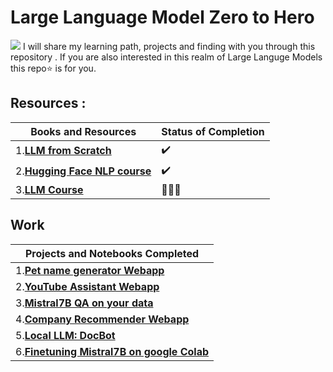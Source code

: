 # Large Language Model Zero to Hero
![](https://github.com/Utshav-paudel/LLM-Zero-to-Hero/blob/778bb128e4f5daa646b4ef55d051200e48a8aacf/File_dump/GByqz8aacAAi-y2%20(1).jpeg)
I will share my learning path, projects and finding with you through this repository . If you are also interested in this realm of Large Languge Models  this repo⭐ is for you.

## Resources : 
| Books and Resources | Status of Completion |
| ----- | -----|
| 1.[**LLM from Scratch**](https://youtu.be/UU1WVnMk4E8?si=2r58NpTIn-Z0Y_Z2)| ✔️ |
| 2.[**Hugging Face NLP course**](https://huggingface.co/learn/nlp-course/en)| ✔️ |
| 3.[**LLM Course**](https://github.com/mlabonne/llm-course/tree/main)| 🏊🏻‍♂️ |


## Work
| Projects and Notebooks Completed |
| ----------------- |
|1.[**Pet name generator Webapp**](https://github.com/Utshav-paudel/Petname-Generator) |
|2.[**YouTube Assistant Webapp**](https://github.com/Utshav-paudel/YouTube-assistant-langchain) |
|3.[**Mistral7B QA on your data**](https://github.com/Utshav-paudel/Petname-Generator) |
|4.[**Company Recommender Webapp**](https://github.com/Utshav-paudel/Petname-Generator) |
|5.[**Local LLM: DocBot**](https://github.com/Utshav-paudel/Docbot) | 
|6.[**Finetuning Mistral7B on google Colab**](https://github.com/Utshav-paudel/Finetuning-Mistral7B-on-google-colab)|
